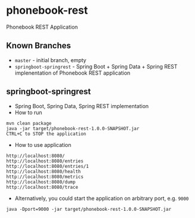 # phonebook-rest
Phonebook REST Application



## Known Branches
* `master` - initial branch, empty
* `springboot-springrest` - Spring Boot + Spring Data + Spring REST implenentation of Phonebook REST application



## springboot-springrest
* Spring Boot, Spring Data, Spring REST implementation
* How to run
```
mvn clean package
java -jar target/phonebook-rest-1.0.0-SNAPSHOT.jar
CTRL+C to STOP the application
```
* How to use application
```
http://localhost:8080/
http://localhost:8080/entries
http://localhost:8080/entries/1
http://localhost:8080/health
http://localhost:8080/metrics
http://localhost:8080/dump
http://localhost:8080/trace
```
* Alternatively, you could start the application on arbitrary port, e.g. `9000`
```
java -Dport=9000 -jar target/phonebook-rest-1.0.0-SNAPSHOT.jar
```
